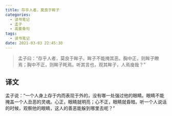 ```yaml
---
title: 存乎人者，莫良于眸子
categories:
  - 读书笔记
  - 孟子
  - 高娄章句
tags:
  - 读书笔记
date: 2021-03-03 22:45:30
---
```

> 孟子曰：“存乎人者，莫良于眸子。眸子不能掩其恶。胸中正，则眸子瞭焉；胸中不正，则眸子眊焉。听其言也，观其眸子，人焉廋哉？”

## 译文

孟子说：“一个人身上存于内而表现于外的，没有哪一处强过他的眼睛。眼睛不能掩盖一个人丑恶的灵魂。心正，眼睛就明亮；心不正，眼睛就昏暗。听一个人说话的时候，观察他的眼睛，这人的善恶能躲到哪里去呢？”
<!--more-->